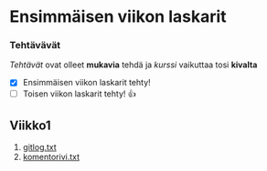 # Ensimmäisen viikon laskarit

### Tehtävävät

*Tehtävät* ovat olleet **mukavia** tehdä ja *kurssi* vaikuttaa tosi **kivalta**

- [x] Ensimmäisen viikon laskarit tehty!
- [ ] Toisen viikon laskarit tehty!
:+1:

## Viikko1

1. [gitlog.txt](https://github.com/kimmomuli/ot-harjoitustyo/blob/master/laskarit/viikko1/gitlog.txt)
2. [komentorivi.txt](https://github.com/kimmomuli/ot-harjoitustyo/blob/master/laskarit/viikko1/komentorivi.txt)
